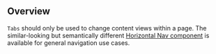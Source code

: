 ## Overview

`Tabs` should only be used to change content views within a page. The similar-looking but semantically different [Horizontal Nav component](https://pf-next.com/components/Nav/examples/) is available for general navigation use cases.
